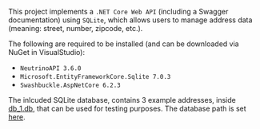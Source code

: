 This project implements a `.NET Core Web API` (including a Swagger documentation) using `SQLite`, which allows users to manage address data (meaning: street, number, zipcode, etc.). 

The following are required to be installed (and can be downloaded via NuGet in VisualStudio): 
- `NeutrinoAPI 3.6.0`
- `Microsoft.EntityFrameworkCore.Sqlite 7.0.3` 
- `Swashbuckle.AspNetCore 6.2.3` 

The inlcuded SQLite database, contains 3 example addresses, inside [db_1.db](db_1.db), that can be used for testing purposes. The database path is set [here](appsettings.json#L3).
